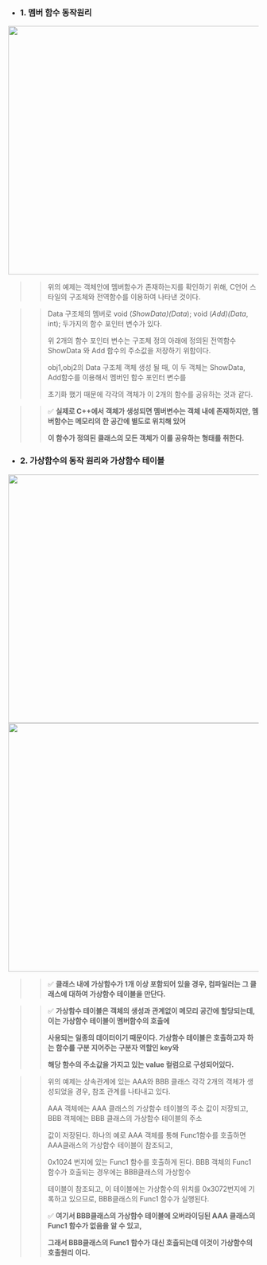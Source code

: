 - ### 1. 멤버 함수 동작원리

<div align="left">
  <img src="https://github.com/user-attachments/assets/d1760d28-4fc9-48f1-aa7a-3525a7c9638c" height="500" width="900">
</div>

>> 위의 예제는 객체안에 멤버함수가 존재하는지를 확인하기 위해, C언어 스타일의 구조체와 전역함수를  이용하여 나타낸 것이다.

>> Data 구조체의 멤버로 void (*ShowData)(Data*); void (*Add)(Data*, int); 두가지의 함수 포인터 변수가 있다.
>>
>> 위 2개의 함수 포인터 변수는 구조체 정의 아래에 정의된 전역함수 ShowData 와 Add 함수의 주소값을 저장하기 위함이다.
>>
>> obj1,obj2의 Data 구조체 객체 생성 될 때, 이 두 객체는 ShowData, Add함수를 이용해서 멤버인 함수 포인터 변수를
>>
>> 초기화 했기 때문에 각각의 객체가 이 2개의 함수를 공유하는 것과 같다.     

>> ✅ **실제로 C++에서 객체가 생성되면 멤버변수는 객체 내에 존재하지만, 멤버함수는 메모리의 한 공간에 별도로 위치해 있어**
>>
>> **이 함수가 정의된 클래스의 모든 객체가 이를 공유하는 형태를 취한다.**

- ### 2. 가상함수의 동작 원리와 가상함수 테이블

<div align="left">
  <img src="https://github.com/user-attachments/assets/a281cbd6-0b53-4c09-8300-ddbe08d5abcc" height="500" width="900">
</div>

<div align="left">
  <img src="https://github.com/user-attachments/assets/dc5b6a52-aa19-4fe8-bd12-0dc7547efb68" height="500" width="900">
</div>

>> ✅ **클래스 내에 가상함수가 1개 이상 포함되어 있을 경우, 컴파일러는 그 클래스에 대하여 가상함수 테이블을 만단다.**

>> ✅ **가상함수 테이블은 객체의 생성과 관계없이 메모리 공간에 할당되는데, 이는 가상함수 테이블이 멤버함수의 호출에**
>>
>> **사용되는 일종의 데이터이기 때문이다. 가상함수 테이블은 호출하고자 하는 함수를 구분 지어주는 구분자 역할인 key와**
>>
>> **해당 함수의 주소값을 가지고 있는 value 컬럼으로 구성되어있다.**

>> 위의 예제는 상속관계에 있는 AAA와 BBB 클래스 각각 2개의 객체가 생성되었을 경우, 참조 관계를 나타내고 있다.
>>
>> AAA 객체에는 AAA 클래스의 가상함수 테이블의 주소 값이 저장되고, BBB 객체에는 BBB 클래스의 가상함수 테이블의 주소
>>
>> 값이 저장된다. 하나의 예로 AAA 객체를 통해 Func1함수를 호출하면 AAA클래스의 가상함수 테이블이 참조되고,
>>
>> 0x1024 번지에 있는 Func1 함수를 호출하게 된다. BBB 객체의 Func1 함수가 호출되는 경우에는 BBB클래스의 가상함수
>>
>> 테이블이 참조되고, 이 테이블에는 가상함수의 위치를 0x3072번지에 기록하고 있으므로, BBB클래스의 Func1 함수가 실행된다.
>>
>> ✅ **여기서 BBB클래스의 가상함수 테이블에 오버라이딩된 AAA 클래스의 Func1 함수가 없음을 알 수 있고,**
>>
>> **그래서 BBB클래스의 Func1 함수가 대신 호출되는데 이것이 가상함수의 호출원리 이다.**
